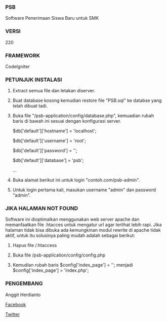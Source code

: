 ### PSB
Software Penerimaan Siswa Baru untuk SMK

### VERSI
220

### FRAMEWORK
CodeIgniter

### PETUNJUK INSTALASI
1. Extract semua file dan letakan diserver.

2. Buat database kosong kemudian restore file "PSB.sql" ke databse yang telah dibuat tadi.

3. Buka file "/psb-application/config/database.php", kemuadian rubah baris di bawah ini sesuai dengan konfigurasi server.
   
   $db['default']['hostname'] = 'localhost';

   $db['default']['username'] = 'root';
   
   $db['default']['password'] = '';
   
   $db['default']['database'] = 'psb';
   
   ...

4. Buka alamat berikut ini untuk login "contoh.com/psb-admin".

5. Untuk login pertama kali, masukan username "admin" dan password "admin".

### JIKA HALAMAN NOT FOUND
Software ini dioptimalkan menggunakan web server apache dan memanfaatkan file .htacces untuk mengatur url agar terlihat lebih rapi. Jika halaman tidak bisa dibuka ada kemungkinan modul rewrite di apache tidak aktif, untuk itu solusinya paling mudah adalah sebagai berikut:

1. Hapus file /.htaccess

2. Buka file /psb-application/config/config.php 

3. Kemudian rubah baris $config['index_page'] = ''; menjadi $config['index_page'] = 'index.php';

### PENGEMBANG
Anggit Herdianto 

[Facebook](http://fb.com/AnggitHerdianto) 

[Twitter](http://twitter.com/AnggitHerdianto)
